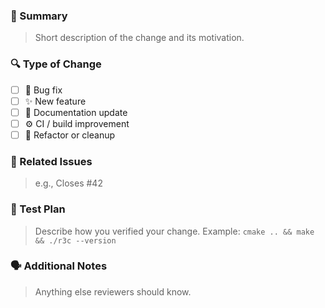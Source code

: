 ### 🧩 Summary
> Short description of the change and its motivation.

### 🔍 Type of Change
- [ ] 🐛 Bug fix  
- [ ] ✨ New feature  
- [ ] 📘 Documentation update  
- [ ] ⚙️ CI / build improvement  
- [ ] 🧹 Refactor or cleanup  

### 🧠 Related Issues
> e.g., Closes #42

### 🧪 Test Plan
> Describe how you verified your change.
> Example: `cmake .. && make && ./r3c --version`

### 🗣 Additional Notes
> Anything else reviewers should know.
